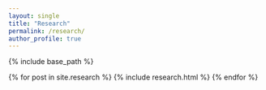 ```yaml
---
layout: single
title: "Research"
permalink: /research/
author_profile: true
---
```


{% include base_path %}


{% for post in site.research %}
  {% include research.html %}
{% endfor %}
